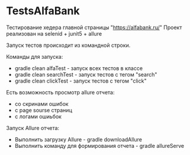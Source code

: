 # TestsAlfaBank

Тестирование хедера главной страницы "https://alfabank.ru/"
Проект реализован на selenid + junit5 + allure

Запуск тестов происходит из командной строки.

Команды для запуска:
* gradle clean alfaTest - запуск всех тестов в классе
* gradle clean searchTest - запуск тестов с тегом "search"
* gradle clean clickTest - запуск тестов с тегом "click"


Есть возможность просмотр allure отчета:
 - со скринами ошибок
 - с page sourse страниц
 - с логами ошиьбок
 
 Запуск Allure отчета:
* Выполнить загрузку Allure - gradle downloadAllure
* Выполнить команду для формирования отчета - gradle allureServe 
